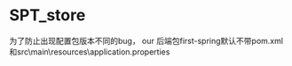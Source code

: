 # SPT_store
为了防止出现配置包版本不同的bug，
our 
后端包first-spring默认不带pom.xml和src\main\resources\application.properties
